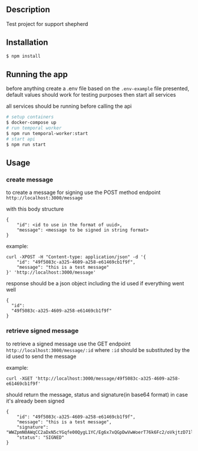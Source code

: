 ## Description

Test project for support shepherd

## Installation

```bash
$ npm install
```

## Running the app

before anything create a .env file based on the `.env-example` file presented,
default values should work for testing purposes then start all services

all services should be running before calling the api

```bash
# setup containers
$ docker-compose up
# run temporal worker
$ npm run temporal-worker:start
# start api
$ npm run start
```

## Usage

### create message

to create a message for signing use the POST method endpoint `http://localhost:3000/message`

with this body structure

```
{
    "id": <id to use in the format of uuid>,
    "message": <message to be signed in string format>
}
```

example:

```
curl -XPOST -H "Content-type: application/json" -d '{
    "id": "49f5083c-a325-4609-a258-e61469cb1f9f",
    "message": "this is a test message"
}' 'http://localhost:3000/message'

```

response should be a json object including the id used if everything went well

```
{
  "id":
  "49f5083c-a325-4609-a258-e61469cb1f9f"
}
```

### retrieve signed message

to retrieve a signed message use the GET endpoint `http://localhost:3000/message/:id`
where `:id` should be substituted by the id used to send the message

example:

```
curl -XGET 'http://localhost:3000/message/49f5083c-a325-4609-a258-e61469cb1f9f'
```

should return the message, status and signature(in base64 format) in case it's already been signed

```
{
    "id": "49f5083c-a325-4609-a258-e61469cb1f9f",
    "message": "this is a test message",
    "signature": "WWZpmN0AWqCC2aDxN5cYGqfe00QygL1YC/Eg6x7xQGpDwVwWoerT76k6Fc2/oVkjtzD71lQxEZ0hkvAy+y7ABA==",
    "status": "SIGNED"
}
```